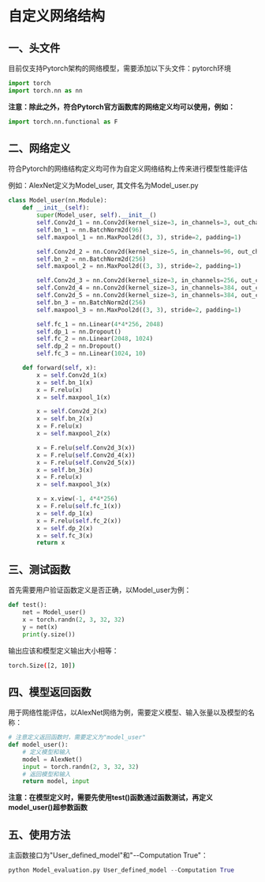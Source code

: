 # 自定义网络结构

## 一、头文件

目前仅支持Pytorch架构的网络模型，需要添加以下头文件：pytorch环境

``` python
import torch
import torch.nn as nn
```
**注意：除此之外，符合Pytorch官方函数库的网络定义均可以使用，例如：**
``` python
import torch.nn.functional as F
```

## 二、网络定义

符合Pytorch的网络结构定义均可作为自定义网络结构上传来进行模型性能评估

例如：AlexNet定义为Model_user, 其文件名为Model_user.py
``` python
class Model_user(nn.Module):
    def __init__(self):
        super(Model_user, self).__init__()
        self.Conv2d_1 = nn.Conv2d(kernel_size=3, in_channels=3, out_channels=96, padding=1)
        self.bn_1 = nn.BatchNorm2d(96)
        self.maxpool_1 = nn.MaxPool2d((3, 3), stride=2, padding=1)

        self.Conv2d_2 = nn.Conv2d(kernel_size=5, in_channels=96, out_channels=256, padding=2)
        self.bn_2 = nn.BatchNorm2d(256)
        self.maxpool_2 = nn.MaxPool2d((3, 3), stride=2, padding=1)

        self.Conv2d_3 = nn.Conv2d(kernel_size=3, in_channels=256, out_channels=384, padding=1)
        self.Conv2d_4 = nn.Conv2d(kernel_size=3, in_channels=384, out_channels=384, padding=1)
        self.Conv2d_5 = nn.Conv2d(kernel_size=3, in_channels=384, out_channels=256, padding=1)
        self.bn_3 = nn.BatchNorm2d(256)
        self.maxpool_3 = nn.MaxPool2d((3, 3), stride=2, padding=1)

        self.fc_1 = nn.Linear(4*4*256, 2048)
        self.dp_1 = nn.Dropout()
        self.fc_2 = nn.Linear(2048, 1024)
        self.dp_2 = nn.Dropout()
        self.fc_3 = nn.Linear(1024, 10)

    def forward(self, x):
        x = self.Conv2d_1(x)
        x = self.bn_1(x)
        x = F.relu(x)
        x = self.maxpool_1(x)

        x = self.Conv2d_2(x)
        x = self.bn_2(x)
        x = F.relu(x)
        x = self.maxpool_2(x)

        x = F.relu(self.Conv2d_3(x))
        x = F.relu(self.Conv2d_4(x))
        x = F.relu(self.Conv2d_5(x))
        x = self.bn_3(x)
        x = F.relu(x)
        x = self.maxpool_3(x)

        x = x.view(-1, 4*4*256)
        x = F.relu(self.fc_1(x))
        x = self.dp_1(x)
        x = F.relu(self.fc_2(x))
        x = self.dp_2(x)
        x = self.fc_3(x)
        return x
```

## 三、测试函数

首先需要用户验证函数定义是否正确，以Model_user为例：
``` python
def test():
    net = Model_user()
    x = torch.randn(2, 3, 32, 32)
    y = net(x)
    print(y.size())
```

输出应该和模型定义输出大小相等：
``` bash
torch.Size([2, 10])
```

## 四、模型返回函数

用于网络性能评估，以AlexNet网络为例，需要定义模型、输入张量以及模型的名称：
``` python
# 注意定义返回函数时，需要定义为"model_user"
def model_user():
    # 定义模型和输入
    model = AlexNet()
    input = torch.randn(2, 3, 32, 32)
    # 返回模型和输入
    return model, input
```

**注意：在模型定义时，需要先使用test()函数通过函数测试，再定义model_user()超参数函数**

## 五、使用方法

主函数接口为"User_defined_model"和"--Computation True"：
``` python
python Model_evaluation.py User_defined_model --Computation True
```
